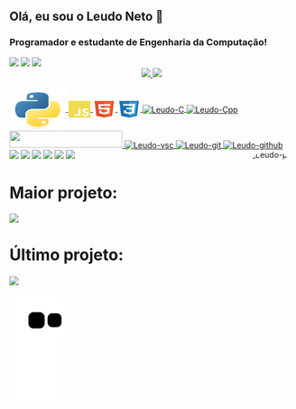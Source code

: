## Olá, eu sou o Leudo Neto 👋
### Programador e estudante de Engenharia da Computação!

<div>
  <img src="https://img.shields.io/github/followers/LeudoNeto.svg?style=social&label=Follow&maxAge=2592000" target="_blank">
  <img src="https://img.shields.io/github/stars/LeudoNeto.svg" target="_blank">
  <img src="https://img.shields.io/github/forks/LeudoNeto/nezuko-s2.svg" target="_blank">
</div>

<div align="center">
  <a href="https://github.com/LeudoNeto">
  <img height="180em" src="https://github-readme-stats.vercel.app/api?username=LeudoNeto&show_icons=true&theme=gotham&include_all_commits=true&count_private=true"/>
  <img height="180em" src="https://github-readme-stats.vercel.app/api/top-langs/?username=LeudoNeto&layout=compact&langs_count=7&theme=gotham"/>
</div>

<div style="display: inline_block"><br>
  <img align="center" alt="Leudo-Python" height="75" width="100" src="https://raw.githubusercontent.com/devicons/devicon/master/icons/python/python-original.svg">
  <img align="center" alt="Leudo-Js" height="30" width="40" src="https://raw.githubusercontent.com/devicons/devicon/master/icons/javascript/javascript-plain.svg">
  <img align="center" alt="Leudo-HTML" height="30" width="40" src="https://raw.githubusercontent.com/devicons/devicon/master/icons/html5/html5-original.svg">
  <img align="center" alt="Leudo-CSS" height="30" width="40" src="https://raw.githubusercontent.com/devicons/devicon/master/icons/css3/css3-original.svg">
  <img align="center" alt="Leudo-C" height="30" width="40" src="https://cdn.jsdelivr.net/gh/devicons/devicon/icons/c/c-original.svg">
  <img align="center" alt="Leudo-Cpp" height="30" width="40" src="https://cdn.jsdelivr.net/gh/devicons/devicon/icons/cplusplus/cplusplus-original.svg">
  <img height="30" width="200" src="https://upload.wikimedia.org/wikipedia/commons/5/59/Empty.png">
  <img align="center" alt="Leudo-vsc" height="30" width="40" src="https://cdn.jsdelivr.net/gh/devicons/devicon/icons/vscode/vscode-original.svg">
  <img align="center" alt="Leudo-git" height="30" width="40" src="https://cdn.jsdelivr.net/gh/devicons/devicon/icons/git/git-original.svg">
  <img align="center" alt="Leudo-github" height="30" width="40" src="https://cdn.jsdelivr.net/gh/devicons/devicon/icons/github/github-original.svg">


  
  <img align="right" alt="Leudo-pic" height="160" style="border-radius:50px;" src="https://images-ext-2.discordapp.net/external/cRZxa9hYP0WyEV_S3L7tSU5DLbt81KrL97_WHQeqeHk/%3Fsize%3D512/https/cdn.discordapp.com/avatars/414421671638990848/9c672db7119a1afdaec9d20dc7a707d4.png?width=473&height=473">
</div>
  
<div>
  <a href="https://www.youtube.com/channel/UCZ_cHICVY_dowQ2XvZWpmkQ" target="_blank"><img src="https://img.shields.io/badge/YouTube-FF0000?style=for-the-badge&logo=youtube&logoColor=black" target="_blank"></a>
  <a href="https://www.instagram.com/leudoneto09/" target="_blank"><img src="https://img.shields.io/badge/-Instagram-%23E4405F?style=for-the-badge&logo=instagram&logoColor=black" target="_blank"></a>
 	<a href="" target="_blank"><img src="https://img.shields.io/badge/Twitch-9146FF?style=for-the-badge&logo=twitch&logoColor=black" target="_blank"></a>
 <a href="" target="_blank"><img src="https://img.shields.io/badge/Discord-7289DA?style=for-the-badge&logo=discord&logoColor=black" target="_blank"></a> 
  <a href = "mailto:"><img src="https://img.shields.io/badge/-Gmail-%23333?style=for-the-badge&logo=gmail&logoColor=white" target="_blank"></a>
  <a href="" target="_blank"><img src="https://img.shields.io/badge/-LinkedIn-%230077B5?style=for-the-badge&logo=linkedin&logoColor=white" target="_blank"></a> 
</div>

# Maior projeto:

<div>
  <a href="https://github.com/LeudoNeto/nezuko-s2">
  <img width='49%' align="center"src="https://github-readme-stats.vercel.app/api/pin/?username=LeudoNeto&repo=nezuko-s2&border_color=02D892&bg_color=0D1117&title_color=C9D1D9&text_color=8B949E&icon_color=02D892" />
  </a>
</div>

# Último projeto:

<div>
  <a href="https://github.com/LeudoNeto/python-chess-on-terminal">
  <img width='49%' align="center"src="https://github-readme-stats.vercel.app/api/pin/?username=LeudoNeto&repo=python-chess-on-terminal&border_color=02D892&bg_color=0D1117&title_color=C9D1D9&text_color=8B949E&icon_color=02D892" />
  </a>
</div>

<div> 

  ![Snake animation](https://github.com/LeudoNeto/LeudoNeto/blob/output/github-contribution-grid-snake.svg)

</div>

